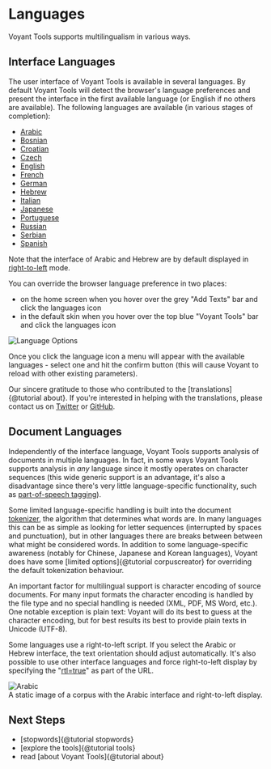 # Languages

Voyant Tools supports multilingualism in various ways.

## Interface Languages

The user interface of Voyant Tools is available in several languages. By default Voyant Tools will detect the browser's language preferences and present the interface in the first available language (or English if no others are available). The following languages are available (in various stages of completion):

* [Arabic](../?lang=ar)
* [Bosnian](../?lang=bs)
* [Croatian](../?lang=hr)
* [Czech](../?lang=cz)
* [English](../?lang=en)
* [French](../?lang=fr)
* [German](../?lang=de)
* [Hebrew](../?lang=he)
* [Italian](../?lang=it)
* [Japanese](../?lang=ja)
* [Portuguese](../?lang=pt)
* [Russian](../?lang=ru)
* [Serbian](../?lang=sr)
* [Spanish](../?lang=es)

Note that the interface of Arabic and Hebrew are by default displayed in [right-to-left](https://en.wikipedia.org/wiki/Right-to-left) mode.

You can override the browser language preference in two places:

* on the home screen when you hover over the grey "Add Texts" bar and click the languages icon
* in the default skin when you hover over the top blue "Voyant Tools" bar and click the languages icon

![Language Options](imgs/ui/languages/language-icon.png)

Once you click the language icon a menu will appear with the available languages - select one and hit the confirm 
button (this will cause Voyant to reload with other existing parameters).

Our sincere gratitude to those who contributed to the [translations]{@tutorial about}. If you're 
interested in helping with the translations, please contact us on [Twitter](https://twitter.com/voyanttools) or [GitHub](https://github.com/sgsinclair/Voyant).

## Document Languages

Independently of the interface language, Voyant Tools supports analysis of documents in multiple languages. In fact, 
in some ways Voyant Tools supports analysis in _any_ language since it mostly operates on character sequences (this 
wide generic support is an advantage, it's also a disadvantage since there's very little language-specific 
functionality, such as [part-of-speech tagging](https://en.wikipedia.org/wiki/Part-of-speech_tagging)).   

Some limited language-specific handling is built into the document 
[tokenizer](https://en.wikipedia.org/wiki/Tokenization_(lexical_analysis)), the algorithm that determines what words 
are. In many languages this can be as simple as looking for letter sequences (interrupted by spaces and punctuation),
but in other languages there are breaks between between what might be considered words. In addition to some 
language-specific awareness (notably for Chinese, Japanese and Korean languages), Voyant does have some 
[limited options]{@tutorial corpuscreator} for overriding the default tokenization behaviour.       

An important factor for multilingual support is character encoding of source documents. For many input formats the 
character encoding is handled by the file type and no special handling is needed (XML, PDF, MS Word, etc.). One 
notable exception is plain text: Voyant will do its best to guess at the character encoding, but for best results 
its best to provide plain texts in Unicode (UTF-8).

Some languages use a right-to-left script. If you select the Arabic or Hebrew interface, the text orientation should 
adjust automatically. It's also possible to use other interface languages and force right-to-left display by 
specifying the "[rtl=true](../?rtl=true)" as part of the URL.


![Arabic](imgs/ui/languages/arabic.png)  
A static image of a corpus with the Arabic interface and right-to-left display.

## Next Steps

* [stopwords]{@tutorial stopwords}
* [explore the tools]{@tutorial tools}
* read [about Voyant Tools]{@tutorial about}